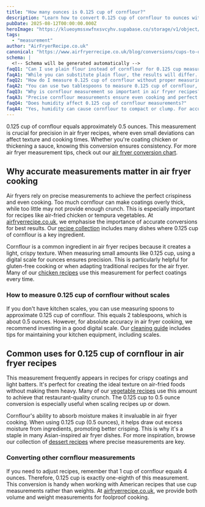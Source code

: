 ```yaml
---
title: "How many ounces is 0.125 cup of cornflour?"
description: "Learn how to convert 0.125 cup of cornflour to ounces with our simple guide. Perfect for air fryer recipes and precise baking measurements."
pubDate: 2025-08-12T00:00:00.000Z
heroImage: "https://klueoymssxwfnxsvcyhv.supabase.co/storage/v1/object/public/Shmucket/how-many-ounces-is-0-125-cup-of-cornflour.webp"
tags:
  - "measurement"
author: "AirFryerRecipe.co.uk"
canonical: "https://www.airfryerrecipe.co.uk/blog/conversions/cups-to-ounces/how-many-ounces-is-0-125-cup-of-cornflour"
schema: |
  <!-- Schema will be generated automatically -->
faqQ1: "Can I use plain flour instead of cornflour for 0.125 cup measurements?"
faqA1: "While you can substitute plain flour, the results will differ. Cornflour creates a lighter, crispier texture in air fryer cooking. If substituting, use the same 0.125 cup (0.5 ounce) measurement, but expect a slightly heavier coating."
faqQ2: "How do I measure 0.125 cup of cornflour without proper measuring cups?"
faqA2: "You can use two tablespoons to measure 0.125 cup of cornflour, as this equals the same volume. For accuracy, level off the tablespoons with a knife. Alternatively, use a digital scale to measure out 0.5 ounces."
faqQ3: "Why is cornflour measurement so important in air fryer recipes?"
faqA3: "Precise cornflour measurements ensure even cooking and perfect texture in air fryers. Too much can make food gummy, while too little won't provide enough crispiness. The 0.125 cup (0.5 ounce) measurement is particularly crucial for delicate coatings."
faqQ4: "Does humidity affect 0.125 cup of cornflour measurements?"
faqA4: "Yes, humidity can cause cornflour to compact or clump. For accurate 0.125 cup measurements in humid conditions, fluff the cornflour first before lightly spooning it into your measuring cup. Better still, weigh out 0.5 ounces for precision."
---
```

<p>0.125 cup of cornflour equals approximately 0.5 ounces. This measurement is crucial for precision in air fryer recipes, where even small deviations can affect texture and cooking times. Whether you're coating chicken or thickening a sauce, knowing this conversion ensures consistency. For more air fryer measurement tips, check out our <a href=https://www.airfryerrecipe.co.uk/air-fryer-conversion-chart>air fryer conversion chart</a>.</p>

<h2>Why accurate measurements matter in air fryer cooking</h2>
<p>Air fryers rely on precise measurements to achieve the perfect crispiness and even cooking. Too much cornflour can make coatings overly thick, while too little may not provide enough crunch. This is especially important for recipes like air-fried chicken or tempura vegetables. At <a href=https://www.airfryerrecipe.co.uk>airfryerrecipe.co.uk</a>, we emphasise the importance of accurate conversions for best results. Our <a href=https://www.airfryerrecipe.co.uk/recipes>recipe collection</a> includes many dishes where 0.125 cup of cornflour is a key ingredient.</p>

<p>Cornflour is a common ingredient in air fryer recipes because it creates a light, crispy texture. When measuring small amounts like 0.125 cup, using a digital scale for ounces ensures precision. This is particularly helpful for gluten-free cooking or when adapting traditional recipes for the air fryer. Many of our <a href=https://www.airfryerrecipe.co.uk/recipe-category/chicken>chicken recipes</a> use this measurement for perfect coatings every time.</p>

<h3>How to measure 0.125 cup of cornflour without scales</h3>
<p>If you don't have kitchen scales, you can use measuring spoons to approximate 0.125 cup of cornflour. This equals 2 tablespoons, which is about 0.5 ounces. However, for absolute accuracy in air fryer cooking, we recommend investing in a good digital scale. Our <a href=https://www.airfryerrecipe.co.uk/air-fryer-cleaner>cleaning guide</a> includes tips for maintaining your kitchen equipment, including scales.</p>

<h2>Common uses for 0.125 cup of cornflour in air fryer recipes</h2>
<p>This measurement frequently appears in recipes for crispy coatings and light batters. It's perfect for creating the ideal texture on air-fried foods without making them heavy. Many of our <a href=https://www.airfryerrecipe.co.uk/recipe-category/vegetables>vegetable recipes</a> use this amount to achieve that restaurant-quality crunch. The 0.125 cup to 0.5 ounce conversion is especially useful when scaling recipes up or down.</p>

<p>Cornflour's ability to absorb moisture makes it invaluable in air fryer cooking. When using 0.125 cup (0.5 ounces), it helps draw out excess moisture from ingredients, promoting better crisping. This is why it's a staple in many Asian-inspired air fryer dishes. For more inspiration, browse our collection of <a href=https://www.airfryerrecipe.co.uk/recipe-category/dessert>dessert recipes</a> where precise measurements are key.</p>

<h3>Converting other cornflour measurements</h3>
<p>If you need to adjust recipes, remember that 1 cup of cornflour equals 4 ounces. Therefore, 0.125 cup is exactly one-eighth of this measurement. This conversion is handy when working with American recipes that use cup measurements rather than weights. At <a href=https://www.airfryerrecipe.co.uk>airfryerrecipe.co.uk</a>, we provide both volume and weight measurements for foolproof cooking.</p>

